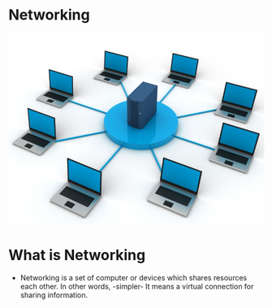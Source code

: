 # Networking <br />
<img src="Images/computerNetworking.jpg"><img>
# What is Networking <br />
* Networking is a set of computer or devices which shares resources each other. In other words, -simpler- It means a virtual connection for sharing information.<br />  
